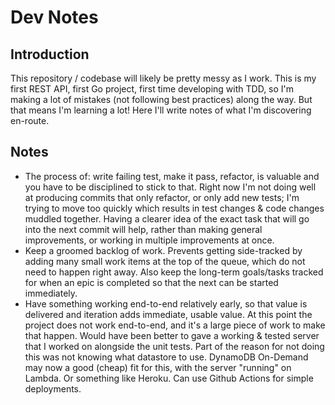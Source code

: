 # Dev Notes

## Introduction
This repository / codebase will likely be pretty messy as I work. This is my first REST API, first Go project, first time developing with TDD, so I'm making a lot of mistakes (not following best practices) along the way. But that means I'm learning a lot! Here I'll write notes of what I'm discovering en-route.

## Notes
* The process of: write failing test, make it pass, refactor, is valuable and you have to be disciplined to stick to that. Right now I'm not doing well at producing commits that only refactor, or only add new tests; I'm trying to move too quickly which results in test changes & code changes muddled together. Having a clearer idea of the exact task that will go into the next commit will help, rather than making general improvements, or working in multiple improvements at once.
* Keep a groomed backlog of work. Prevents getting side-tracked by adding many small work items at the top of the queue, which do not need to happen right away. Also keep the long-term goals/tasks tracked for when an epic is completed so that the next can be started immediately.
* Have something working end-to-end relatively early, so that value is delivered and iteration adds immediate, usable value. At this point the project does not work end-to-end, and it's a large piece of work to make that happen. Would have been better to gave a working & tested server that I worked on alongside the unit tests. Part of the reason for not doing this was not knowing what datastore to use. DynamoDB On-Demand may now a good (cheap) fit for this, with the server "running" on Lambda. Or something like Heroku. Can use Github Actions for simple deployments.